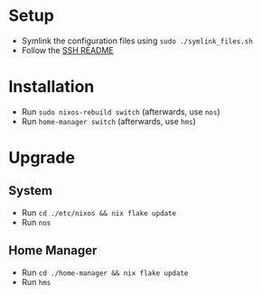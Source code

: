 # Setup

- Symlink the configuration files using `sudo ./symlink_files.sh`
- Follow the [SSH README](./ssh/README.md)

# Installation

- Run `sudo nixos-rebuild switch` (afterwards, use `nos`)
- Run `home-manager switch` (afterwards, use `hms`)

# Upgrade

## System
- Run `cd ./etc/nixos && nix flake update`
- Run `nos`

## Home Manager
- Run `cd ./home-manager && nix flake update`
- Run `hms`
